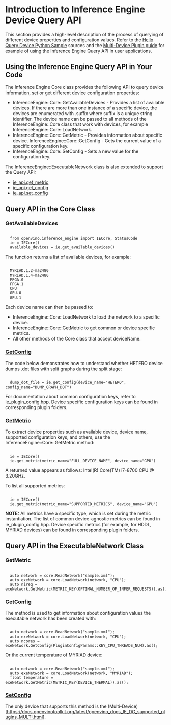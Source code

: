 # Introduction to Inference Engine Device Query API

This section provides a high-level description of the process of querying of different device properties and configuration values. Refer to the [Hello Query Device Python Sample](https://docs.openvinotoolkit.org/latest/openvino_inference_engine_ie_bridges_python_sample_hello_query_device_README.html) sources and the [Multi-Device Plugin guide](https://docs.openvinotoolkit.org/latest/openvino_docs_IE_DG_supported_plugins_MULTI.html) for example of using the Inference Engine Query API in user applications.

## Using the Inference Engine Query API in Your Code

The Inference Engine Core class provides the following API to query device information, set or get different device configuration properties:

* InferenceEngine::Core::GetAvailableDevices - Provides a list of available devices. If there are more than one instance of a specific device, the devices are enumerated with .suffix where suffix is a unique string identifier. The device name can be passed to all methods of the InferenceEngine::Core class that work with devices, for example InferenceEngine::Core::LoadNetwork.
* InferenceEngine::Core::GetMetric - Provides information about specific device. InferenceEngine::Core::GetConfig - Gets the current value of a specific configuration key.
* InferenceEngine::Core::SetConfig - Sets a new value for the configuration key.

The InferenceEngine::ExecutableNetwork class is also extended to support the Query API:
* [ie_api.get_metric](https://docs.openvinotoolkit.org/latest/ie_python_api/classie__api_1_1IECore.html#af1cdf2ecbea6399c556957c2c2fdf8eb)
* [ie_api.get_config](https://docs.openvinotoolkit.org/latest/ie_python_api/classie__api_1_1IECore.html#a48764dec7c235d2374af8b8ef53c6363)
* [ie_api.set_config](https://docs.openvinotoolkit.org/latest/ie_python_api/classie__api_1_1IECore.html#a2c738cee90fca27146e629825c039a05)

## Query API in the Core Class

### GetAvailableDevices

<pre><code>
  from openvino.inference_engine import IECore, StatusCode
  ie = IECore()
  available_devices = ie.get_available_devices()
</code></pre>

The function returns a list of available devices, for example:

<pre><code>
  MYRIAD.1.2-ma2480
  MYRIAD.1.4-ma2480
  FPGA.0
  FPGA.1
  CPU
  GPU.0
  GPU.1
</code></pre>

Each device name can then be passed to:
- InferenceEngine::Core::LoadNetwork to load the network to a specific device.
- InferenceEngine::Core::GetMetric to get common or device specific metrics.
- All other methods of the Core class that accept deviceName.

### [GetConfig](https://docs.openvinotoolkit.org/latest/ie_python_api/classie__api_1_1IECore.html#a48764dec7c235d2374af8b8ef53c6363)

The code below demonstrates how to understand whether HETERO device dumps .dot files with split graphs during the split stage:

<pre><code>
  dump_dot_file = ie.get_config(device_name="HETERO", config_name="DUMP_GRAPH_DOT")
</code></pre>

For documentation about common configuration keys, refer to ie_plugin_config.hpp. Device specific configuration keys can be found in corresponding plugin folders.

### [GetMetric](https://docs.openvinotoolkit.org/latest/ie_python_api/classie__api_1_1IECore.html#af1cdf2ecbea6399c556957c2c2fdf8eb)

To extract device properties such as available device, device name, supported configuration keys, and others, use the InferenceEngine::Core::GetMetric method:

<pre><code>
  ie = IECore()
  ie.get_metric(metric_name="FULL_DEVICE_NAME", device_name="GPU")
</code></pre>

A returned value appears as follows: Intel(R) Core(TM) i7-8700 CPU @ 3.20GHz.

To list all supported metrics:

<pre><code>
  ie = IECore()
  ie.get_metric(metric_name="SUPPORTED_METRICS", device_name="GPU")
</code></pre>


**NOTE:** All metrics have a specific type, which is set during the metric instantiation. The list of common device-agnostic metrics can be found in ie_plugin_config.hpp. Device specific metrics (for example, for HDDL, MYRIAD devices) can be found in corresponding plugin folders.

## Query API in the ExecutableNetwork Class

### GetMetric

<pre><code>
  auto network = core.ReadNetwork("sample.xml");
  auto exeNetwork = core.LoadNetwork(network, "CPU");
  auto nireq = exeNetwork.GetMetric(METRIC_KEY(OPTIMAL_NUMBER_OF_INFER_REQUESTS)).as<unsigned int>();
</code></pre>

### GetConfig
The method is used to get information about configuration values the executable network has been created with:

<pre><code>
  auto network = core.ReadNetwork("sample.xml");
  auto exeNetwork = core.LoadNetwork(network, "CPU");
  auto ncores = exeNetwork.GetConfig(PluginConfigParams::KEY_CPU_THREADS_NUM).as<std::string>();
</code></pre>

Or the current temperature of MYRIAD device:

<pre><code>
  auto network = core.ReadNetwork("sample.xml");
  auto exeNetwork = core.LoadNetwork(network, "MYRIAD");
  float temperature = exeNetwork.GetMetric(METRIC_KEY(DEVICE_THERMAL)).as<float>();
</code></pre>

### [SetConfig](https://docs.openvinotoolkit.org/latest/ie_python_api/classie__api_1_1IECore.html#a2c738cee90fca27146e629825c039a05)

The only device that supports this method is the (Multi-Device)[https://docs.openvinotoolkit.org/latest/openvino_docs_IE_DG_supported_plugins_MULTI.html].



